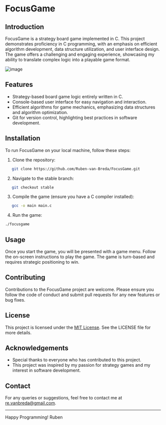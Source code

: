# FocusGame

## Introduction
FocusGame is a strategy board game implemented in C. This project demonstrates proficiency in C programming, with an emphasis on efficient algorithm development, data structure utilization, and user interface design. The game offers a challenging and engaging experience, showcasing my ability to translate complex logic into a playable game format.

![image](https://github.com/Ruben-van-Breda/FocusGame/assets/15136241/c703daf3-5a65-46b2-bb38-271d2cf5cbf4)


## Features
- Strategy-based board game logic entirely written in C.
- Console-based user interface for easy navigation and interaction.
- Efficient algorithms for game mechanics, emphasizing data structures and algorithm optimization.
- Git for version control, highlighting best practices in software development.

## Installation
To run FocusGame on your local machine, follow these steps:

1. Clone the repository:
```bash
   git clone https://github.com/Ruben-van-Breda/FocusGame.git
```
2. Navigate to the stable branch:
```bash
   git checkout stable
```
3. Compile the game (ensure you have a C compiler installed):
```bash
   gcc -o main main.c
```
4. Run the game:
```bash
./focusgame
```


## Usage
Once you start the game, you will be presented with a game menu. Follow the on-screen instructions to play the game. The game is turn-based and requires strategic positioning to win.

## Contributing
Contributions to the FocusGame project are welcome. Please ensure you follow the code of conduct and submit pull requests for any new features or bug fixes.

## License
This project is licensed under the [MIT License](LICENSE). See the LICENSE file for more details.

## Acknowledgements
- Special thanks to everyone who has contributed to this project.
- This project was inspired by my passion for strategy games and my interest in software development.

## Contact
For any queries or suggestions, feel free to contact me at [re.vanbreda@gmail.com](mailto:re.vanbreda@gmail.com).

---

Happy Programming!
Ruben


